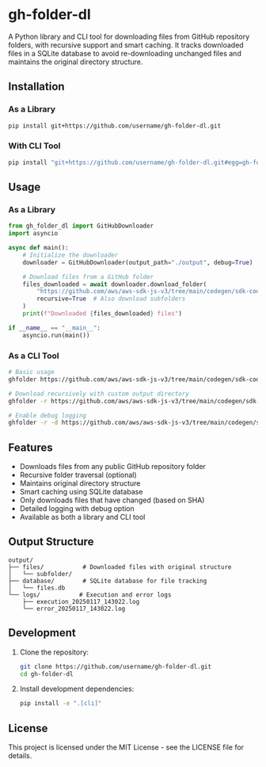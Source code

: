 # gh-folder-dl

A Python library and CLI tool for downloading files from GitHub repository folders, with recursive support and smart caching. It tracks downloaded files in a SQLite database to avoid re-downloading unchanged files and maintains the original directory structure.

## Installation

### As a Library

```bash
pip install git+https://github.com/username/gh-folder-dl.git
```

### With CLI Tool

```bash
pip install "git+https://github.com/username/gh-folder-dl.git#egg=gh-folder-dl[cli]"
```

## Usage

### As a Library

```python
from gh_folder_dl import GitHubDownloader
import asyncio

async def main():
    # Initialize the downloader
    downloader = GitHubDownloader(output_path="./output", debug=True)

    # Download files from a GitHub folder
    files_downloaded = await downloader.download_folder(
        "https://github.com/aws/aws-sdk-js-v3/tree/main/codegen/sdk-codegen/aws-models",
        recursive=True  # Also download subfolders
    )
    print(f"Downloaded {files_downloaded} files")

if __name__ == "__main__":
    asyncio.run(main())
```

### As a CLI Tool

```bash
# Basic usage
ghfolder https://github.com/aws/aws-sdk-js-v3/tree/main/codegen/sdk-codegen/aws-models

# Download recursively with custom output directory
ghfolder -r https://github.com/aws/aws-sdk-js-v3/tree/main/codegen/sdk-codegen/aws-models -o ./custom-output

# Enable debug logging
ghfolder -r -d https://github.com/aws/aws-sdk-js-v3/tree/main/codegen/sdk-codegen/aws-models
```

## Features

- Downloads files from any public GitHub repository folder
- Recursive folder traversal (optional)
- Maintains original directory structure
- Smart caching using SQLite database
- Only downloads files that have changed (based on SHA)
- Detailed logging with debug option
- Available as both a library and CLI tool

## Output Structure

```
output/
├── files/           # Downloaded files with original structure
│   └── subfolder/
├── database/        # SQLite database for file tracking
│   └── files.db
└── logs/           # Execution and error logs
    ├── execution_20250117_143022.log
    └── error_20250117_143022.log
```

## Development

1. Clone the repository:
   ```bash
   git clone https://github.com/username/gh-folder-dl.git
   cd gh-folder-dl
   ```

2. Install development dependencies:
   ```bash
   pip install -e ".[cli]"
   ```

## License

This project is licensed under the MIT License - see the LICENSE file for details.